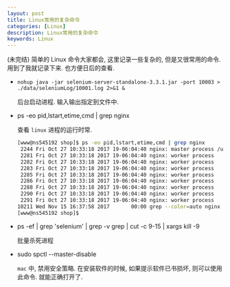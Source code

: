 ```yaml
---
layout: post
title: Linux常用的复杂命令
categories: [Linux]
description: Linux常用的复杂命令
keywords: Linux
---
```


(未完结) 简单的 Linux 命令大家都会, 这里记录一些复杂的, 但是又很常用的命令. 用到了我就记录下来. 也方便日后的查看.

* `nohup java -jar selenium-server-standalone-3.3.1.jar -port 10003 > ./data/seleniumLog/10001.log 2>&1 &`

    后台启动进程. 输入输出指定到文件中.

* ps -eo pid,lstart,etime,cmd | grep nginx

    查看 `linux` 进程的运行时常.

    ```bash
    [www@ns545192 shop]$ ps -eo pid,lstart,etime,cmd | grep nginx
     2244 Fri Oct 27 10:33:18 2017 19-06:04:40 nginx: master process /usr/local/nginx/sbin/nginx -c /usr/local/nginx/conf/nginx.conf
     2281 Fri Oct 27 10:33:18 2017 19-06:04:40 nginx: worker process
     2282 Fri Oct 27 10:33:18 2017 19-06:04:40 nginx: worker process
     2283 Fri Oct 27 10:33:18 2017 19-06:04:40 nginx: worker process
     2285 Fri Oct 27 10:33:18 2017 19-06:04:40 nginx: worker process
     2286 Fri Oct 27 10:33:18 2017 19-06:04:40 nginx: worker process
     2288 Fri Oct 27 10:33:18 2017 19-06:04:40 nginx: worker process
     2290 Fri Oct 27 10:33:18 2017 19-06:04:40 nginx: worker process
     2291 Fri Oct 27 10:33:18 2017 19-06:04:40 nginx: worker process
    10211 Wed Nov 15 16:37:58 2017       00:00 grep --color=auto nginx
    [www@ns545192 shop]$
    ```

* ps -ef | grep 'selenium' | grep -v grep | cut -c 9-15 | xargs kill -9

    批量杀死进程

* sudo spctl --master-disable

    `mac` 中, 禁用安全策略. 在安装软件的时候, 如果提示软件已书损坏, 则可以使用此命令. 就能正确打开了.
